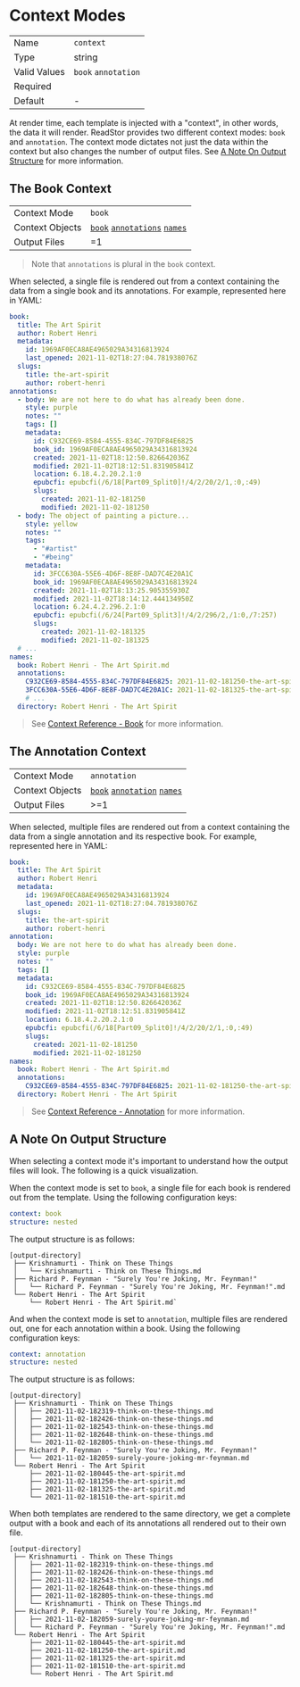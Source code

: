 # Context Modes

|              |                             |
| ------------ | --------------------------- |
| Name         | `context`                   |
| Type         | string                      |
| Valid Values | `book` `annotation`         |
| Required     | <i class="fa fa-check"></i> |
| Default      | -                           |

At render time, each template is injected with a "context", in other words, the data it will render.
ReadStor provides two different context modes: `book` and `annotation`. The context mode dictates
not just the data within the context but also changes the number of output files. See [A Note On
Output Structure](#a-note-on-output-structure) for more information.

## The Book Context

|                 |                                                             |
| --------------- | ----------------------------------------------------------- |
| Context Mode    | `book`                                                      |
| Context Objects | [`book`][book] [`annotations`][annotation] [`names`][names] |
| Output Files    | =1                                                          |

> <i class="fa fa-info-circle"></i> Note that `annotations` is plural in the `book` context.

When selected, a single file is rendered out from a context containing the data from a single book
and its annotations. For example, represented here in YAML:

```yaml
book:
  title: The Art Spirit
  author: Robert Henri
  metadata:
    id: 1969AF0ECA8AE4965029A34316813924
    last_opened: 2021-11-02T18:27:04.781938076Z
  slugs:
    title: the-art-spirit
    author: robert-henri
annotations:
  - body: We are not here to do what has already been done.
    style: purple
    notes: ""
    tags: []
    metadata:
      id: C932CE69-8584-4555-834C-797DF84E6825
      book_id: 1969AF0ECA8AE4965029A34316813924
      created: 2021-11-02T18:12:50.826642036Z
      modified: 2021-11-02T18:12:51.831905841Z
      location: 6.18.4.2.20.2.1:0
      epubcfi: epubcfi(/6/18[Part09_Split0]!/4/2/20/2/1,:0,:49)
      slugs:
        created: 2021-11-02-181250
        modified: 2021-11-02-181250
  - body: The object of painting a picture...
    style: yellow
    notes: ""
    tags:
      - "#artist"
      - "#being"
    metadata:
      id: 3FCC630A-55E6-4D6F-8E8F-DAD7C4E20A1C
      book_id: 1969AF0ECA8AE4965029A34316813924
      created: 2021-11-02T18:13:25.905355930Z
      modified: 2021-11-02T18:14:12.444134950Z
      location: 6.24.4.2.296.2.1:0
      epubcfi: epubcfi(/6/24[Part09_Split3]!/4/2/296/2,/1:0,/7:257)
      slugs:
        created: 2021-11-02-181325
        modified: 2021-11-02-181325
  # ...
names:
  book: Robert Henri - The Art Spirit.md
  annotations:
    C932CE69-8584-4555-834C-797DF84E6825: 2021-11-02-181250-the-art-spirit.md
    3FCC630A-55E6-4D6F-8E8F-DAD7C4E20A1C: 2021-11-02-181325-the-art-spirit.md
    # ...
  directory: Robert Henri - The Art Spirit
```

> <i class="fa fa-info-circle"></i> See [Context Reference - Book][book] for more information.

## The Annotation Context

|                 |                                                            |
| --------------- | ---------------------------------------------------------- |
| Context Mode    | `annotation`                                               |
| Context Objects | [`book`][book] [`annotation`][annotation] [`names`][names] |
| Output Files    | >=1                                                        |

When selected, multiple files are rendered out from a context containing the data from a single
annotation and its respective book. For example, represented here in YAML:

```yaml
book:
  title: The Art Spirit
  author: Robert Henri
  metadata:
    id: 1969AF0ECA8AE4965029A34316813924
    last_opened: 2021-11-02T18:27:04.781938076Z
  slugs:
    title: the-art-spirit
    author: robert-henri
annotation:
  body: We are not here to do what has already been done.
  style: purple
  notes: ""
  tags: []
  metadata:
    id: C932CE69-8584-4555-834C-797DF84E6825
    book_id: 1969AF0ECA8AE4965029A34316813924
    created: 2021-11-02T18:12:50.826642036Z
    modified: 2021-11-02T18:12:51.831905841Z
    location: 6.18.4.2.20.2.1:0
    epubcfi: epubcfi(/6/18[Part09_Split0]!/4/2/20/2/1,:0,:49)
    slugs:
      created: 2021-11-02-181250
      modified: 2021-11-02-181250
names:
  book: Robert Henri - The Art Spirit.md
  annotations:
    C932CE69-8584-4555-834C-797DF84E6825: 2021-11-02-181250-the-art-spirit.md
  directory: Robert Henri - The Art Spirit
```

> <i class="fa fa-info-circle"></i> See [Context Reference - Annotation][annotation] for more information.

## A Note On Output Structure

When selecting a context mode it's important to understand how the output files will look. The
following is a quick visualization.

When the context mode is set to `book`, a single file for each book is rendered out from the
template. Using the following configuration keys:

```yaml
context: book
structure: nested
```

The output structure is as follows:

```plaintext
[output-directory]
 ├── Krishnamurti - Think on These Things
 │   └── Krishnamurti - Think on These Things.md
 ├── Richard P. Feynman - "Surely You're Joking, Mr. Feynman!"
 │   └── Richard P. Feynman - "Surely You're Joking, Mr. Feynman!".md
 └── Robert Henri - The Art Spirit
     └── Robert Henri - The Art Spirit.md`
```

And when the context mode is set to `annotation`, multiple files are rendered out, one for each
annotation within a book. Using the following configuration keys:

```yaml
context: annotation
structure: nested
```

The output structure is as follows:

```plaintext
[output-directory]
 ├── Krishnamurti - Think on These Things
 │   ├── 2021-11-02-182319-think-on-these-things.md
 │   ├── 2021-11-02-182426-think-on-these-things.md
 │   ├── 2021-11-02-182543-think-on-these-things.md
 │   ├── 2021-11-02-182648-think-on-these-things.md
 │   └── 2021-11-02-182805-think-on-these-things.md
 ├── Richard P. Feynman - "Surely You're Joking, Mr. Feynman!"
 │   └── 2021-11-02-182059-surely-youre-joking-mr-feynman.md
 └── Robert Henri - The Art Spirit
     ├── 2021-11-02-180445-the-art-spirit.md
     ├── 2021-11-02-181250-the-art-spirit.md
     ├── 2021-11-02-181325-the-art-spirit.md
     └── 2021-11-02-181510-the-art-spirit.md
```

When both templates are rendered to the same directory, we get a complete output with a book and
each of its annotations all rendered out to their own file.

```plaintext
[output-directory]
 ├── Krishnamurti - Think on These Things
 │   ├── 2021-11-02-182319-think-on-these-things.md
 │   ├── 2021-11-02-182426-think-on-these-things.md
 │   ├── 2021-11-02-182543-think-on-these-things.md
 │   ├── 2021-11-02-182648-think-on-these-things.md
 │   ├── 2021-11-02-182805-think-on-these-things.md
 │   └── Krishnamurti - Think on These Things.md
 ├── Richard P. Feynman - "Surely You're Joking, Mr. Feynman!"
 │   ├── 2021-11-02-182059-surely-youre-joking-mr-feynman.md
 │   └── Richard P. Feynman - "Surely You're Joking, Mr. Feynman!".md
 └── Robert Henri - The Art Spirit
     ├── 2021-11-02-180445-the-art-spirit.md
     ├── 2021-11-02-181250-the-art-spirit.md
     ├── 2021-11-02-181325-the-art-spirit.md
     ├── 2021-11-02-181510-the-art-spirit.md
     └── Robert Henri - The Art Spirit.md
```

[annotation]: /templates/context-reference/annotation.md
[book]: /templates/context-reference/book.md
[names]: /templates/context-reference/names.md
